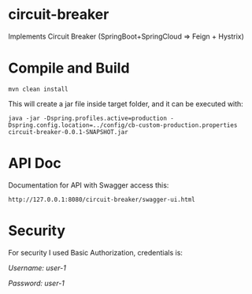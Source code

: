 # circuit-breaker
Implements Circuit Breaker (SpringBoot+SpringCloud => Feign + Hystrix)

# Compile and Build

`mvn clean install`

This will create a jar file inside target folder, and it can be executed with:

`java -jar -Dspring.profiles.active=production -Dspring.config.location=../config/cb-custom-production.properties circuit-breaker-0.0.1-SNAPSHOT.jar` 


# API Doc
Documentation for API with Swagger access this:

`http://127.0.0.1:8080/circuit-breaker/swagger-ui.html`

# Security
For security I used Basic Authorization, credentials is:

*Username: user-1*

*Password: user-1*
